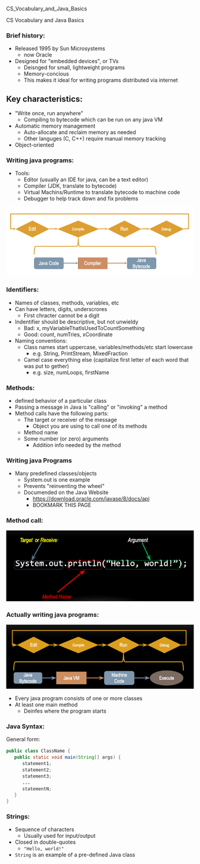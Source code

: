 CS_Vocabulary_and_Java_Basics

CS Vocabulary and Java Basics

### Brief history:
- Released 1995 by Sun Microsystems
	- now Oracle
- Designed for "embedded devices", or TVs
	- Deisnged for small, lightweight programs
	- Memory-concious 
	- This makes it ideal for writing programs distributed via internet

## Key characteristics:
- "Write once, run anywhere"
	- Compiling to bytecode which can be run on any java VM
- Automatic memory management
	- Auto-allocate and reclaim memory as needed
	- Other languges (C, C++) require manual memory tracking
- Object-oriented

### Writing java programs:
- Tools:
	- Editor (usually an IDE for java, can be a text editor)
	- Compiler (JDK, translate to bytecode)
	- Virtual Machins/Runtime to translate bytecode to machine code
	- Debugger to help track down and fix problems


![Screen Shot 2020-08-31 at 10.52.01 AM.png](../../_resources/f2b9943d9a3d427ca476a43691515626.png)

### Identifiers:
- Names of classes, methods, variables, etc
- Can have letters, digits, underscrores
	- First chracter cannot be a digit
- Indentifier should be descriptive, but not unwieldy
	- Bad: x, myVariableThatIsUsedToCountSomething
	- Good: count, numTries, xCoordinate
- Naming conventions:
	- Class names start uppercase, variables/methods/etc start lowercase
		- e.g. String, PrintStream, MixedFraction
	- Camel case everything else (capitalize first letter of each word that was put to gether)
		- e.g. size, numLoops, firstName

### Methods:
- defined behavior of a particular class
- Passing a message in Java is "calling" or "invoking" a method
- Method calls have the following parts:
	- The target or receiver of the message
		- Object you are using to call one of its methods
	- Method name
	- Some number (or zero) arguments
		- Addition info needed by the method

### Writing java Programs
- Many predefined classes/objects
	- System.out is one example
	- Prevents "reinventing the wheel"
	- Documended on the Java Website
		- https://download.oracle.com/javase/8/docs/api
		- BOOKMARK THIS PAGE

### Method call:
![Screen Shot 2020-08-31 at 11.28.37 AM.png](../../_resources/3d1b2a01470f4aff9195946bcfd1e102.png)

### Actually writing java programs:

![Screen Shot 2020-08-31 at 11.30.26 AM.png](../../_resources/660a01a49f8f49c1a4e1407528399fa8.png)

- Every java program consists of one or more classes
- At least one main method
	- Deinfes where the program starts
### Java Syntax:
General form:
```java
public class ClassName {
   public static void main(String[] args) {
      statement1;
      statement2;
      statement3;
      ...
      statementN;
   }
}
```

### Strings:
- Sequence of characters
	- Usually used for input/output
- Closed in double-quotes
	- `"Hello, world!"`
- `String` is an example of a pre-defined Java class
